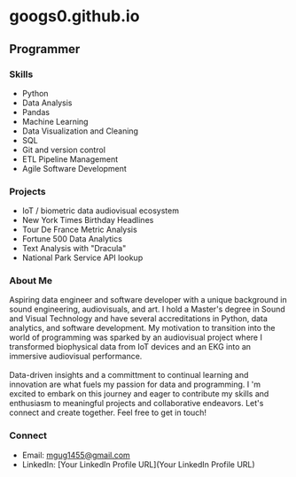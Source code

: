 # googs0.github.io

## Programmer

### Skills
- Python 
- Data Analysis
- Pandas
- Machine Learning
- Data Visualization and Cleaning
- SQL
- Git and version control
- ETL Pipeline Management
- Agile Software Development

### Projects
- IoT / biometric data audiovisual ecosystem
- New York Times Birthday Headlines
- Tour De France Metric Analysis
- Fortune 500 Data Analytics
- Text Analysis with "Dracula"
- National Park Service API lookup

### About Me
Aspiring data engineer and software developer with a unique background in sound engineering, audiovisuals, and art. 
I hold a Master's degree in Sound and Visual Technology and have several accreditations in Python, data analytics, and software development. My motivation to transition into the world of programming was sparked by an audiovisual project where I transformed biophysical data from IoT devices and an EKG into an immersive audiovisual performance. 
<br>
<br>
Data-driven insights and a committment to continual learning and innovation are what fuels my passion for data and programming. I
'm excited to embark on this journey and eager to contribute my skills and enthusiasm to meaningful projects and collaborative endeavors. Let's connect and create together. 
Feel free to get in touch! 

### Connect
- Email: [mgug1455@gmail.com](mailto:mgug1455@gmail.com)
  <br>
- LinkedIn: [Your LinkedIn Profile URL](Your LinkedIn Profile URL)
